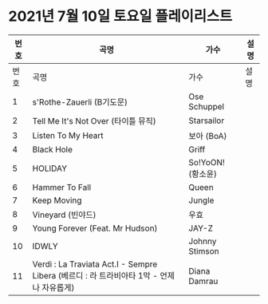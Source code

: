 # 2021년 7월 10일 토요일 플레이리스트

| 번호 | 곡명 | 가수 | 설명 |
|------|------|------|------|
| 번호 | 곡명 | 가수 | 설명 |
| 1 | s'Rothe-Zauerli (B기도문) | Ose Schuppel |  |
| 2 | Tell Me It's Not Over (타이틀 뮤직) | Starsailor |  |
| 3 | Listen To My Heart | 보아 (BoA) |  |
| 4 | Black Hole | Griff |  |
| 5 | HOLIDAY | So!YoON! (황소윤) |  |
| 6 | Hammer To Fall | Queen |  |
| 7 | Keep Moving | Jungle |  |
| 8 | Vineyard (빈야드) | 우효 |  |
| 9 | Young Forever (Feat. Mr Hudson) | JAY-Z |  |
| 10 | IDWLY | Johnny Stimson |  |
| 11 | Verdi : La Traviata Act.I - Sempre Libera (베르디 : 라 트라비아타 1막 - 언제나 자유롭게) | Diana Damrau |  |
